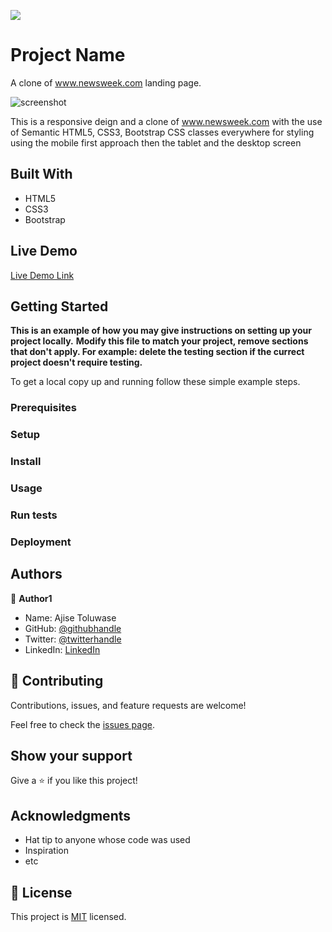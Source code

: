 
![](https://img.shields.io/badge/Microverse-blueviolet)

# Project Name

A clone of www.newsweek.com landing page.

![screenshot](./app_screenshot.png)

This is a responsive deign and a clone of www.newsweek.com with the use of Semantic HTML5, CSS3, Bootstrap CSS classes everywhere for styling using the mobile first approach then the tablet and the desktop screen

## Built With

- HTML5
- CSS3
- Bootstrap

## Live Demo

[Live Demo Link](https://livedemo.com)


## Getting Started

**This is an example of how you may give instructions on setting up your project locally.**
**Modify this file to match your project, remove sections that don't apply. For example: delete the testing section if the currect project doesn't require testing.**


To get a local copy up and running follow these simple example steps.

### Prerequisites

### Setup

### Install

### Usage

### Run tests

### Deployment



## Authors

👤 **Author1**

- Name: Ajise Toluwase
- GitHub: [@githubhandle](https://github.com/Whoistolu)
- Twitter: [@twitterhandle](https://twitter.com/Littletolu)
- LinkedIn: [LinkedIn](https://www.linkedin.com/in/toluwase-ajise-9b40411b2/)

## 🤝 Contributing

Contributions, issues, and feature requests are welcome!

Feel free to check the [issues page](../../issues/).

## Show your support

Give a ⭐️ if you like this project!

## Acknowledgments

- Hat tip to anyone whose code was used
- Inspiration
- etc

## 📝 License

This project is [MIT](./MIT.md) licensed.